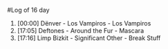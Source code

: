 #Log of 16 day

1. [00:00] Dënver - Los Vampiros - Los Vampiros
1. [17:05] Deftones - Around the Fur - Mascara
1. [17:16] Limp Bizkit - Significant Other - Break Stuff

